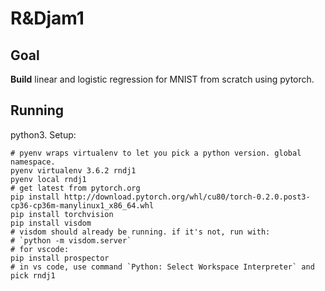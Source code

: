 # R&Djam1

## Goal

**Build** linear and logistic regression for MNIST from scratch using pytorch.

## Running

python3. Setup:

```
# pyenv wraps virtualenv to let you pick a python version. global namespace.
pyenv virtualenv 3.6.2 rndj1
pyenv local rndj1
# get latest from pytorch.org
pip install http://download.pytorch.org/whl/cu80/torch-0.2.0.post3-cp36-cp36m-manylinux1_x86_64.whl
pip install torchvision
pip install visdom
# visdom should already be running. if it's not, run with:
# `python -m visdom.server`
# for vscode:
pip install prospector
# in vs code, use command `Python: Select Workspace Interpreter` and pick rndj1
```
